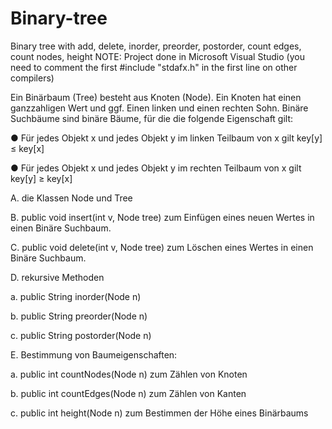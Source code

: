 # Binary-tree
Binary tree with add, delete, inorder, preorder, postorder, count edges, count nodes, height
NOTE: Project done in Microsoft Visual Studio (you need to comment the first #include "stdafx.h" in the first line on other compilers)

Ein Binärbaum (Tree) besteht aus Knoten (Node). Ein Knoten hat einen ganzzahligen Wert und ggf. 
Einen linken und einen rechten Sohn. 
Binäre Suchbäume sind binäre Bäume, für
die die folgende Eigenschaft gilt:

● Für jedes Objekt x und jedes Objekt y im linken Teilbaum von x gilt key[y] ≤ key[x]

● Für jedes Objekt x und jedes Objekt y im rechten Teilbaum von x gilt key[y] ≥ key[x]

A. die Klassen Node und Tree

B. public void insert(int v, Node tree) zum Einfügen eines neuen Wertes in einen Binäre Suchbaum.

C. public void delete(int v, Node tree) zum Löschen eines Wertes in einen Binäre Suchbaum.

D. rekursive Methoden

a. public String inorder(Node n)

b. public String preorder(Node n)

c. public String postorder(Node n)

E. Bestimmung von Baumeigenschaften:

a. public int countNodes(Node n) zum Zählen von Knoten

b. public int countEdges(Node n) zum Zählen von Kanten

c. public int height(Node n) zum Bestimmen der Höhe eines Binärbaums
